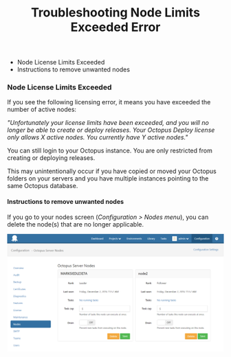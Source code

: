 ﻿---
title: Troubleshooting Node Limits Exceeded Error

---


- Node License Limits Exceeded
 - Instructions to remove unwanted nodes

### Node License Limits Exceeded


If you see the following licensing error, it means you have exceeded the number of active nodes:


*"Unfortunately your license limits have been exceeded, and you will no longer be able to create or deploy releases. Your Octopus Deploy license only allows X active nodes. You currently have Y active nodes."*


You can still login to your Octopus instance. You are only restricted from creating or deploying releases.


This may unintentionally occur if you have copied or moved your Octopus folders on your servers and you have multiple instances pointing to the same Octopus database.

#### Instructions to remove unwanted nodes


If you go to your nodes screen (*Configuration > Nodes menu*), you can delete the node(s) that are no longer applicable.


![](/docs/images/5671853/5866111.png)
